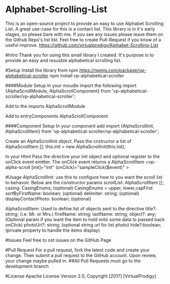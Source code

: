 # Alphabet-Scrolling-List
This is an open-source project to provide an easy to use Alphabet Scrolling List. A great use-case for this is a contact list.
This library is in it's early stages, so please bare with me. If you see any issues please leave them on the Github Repo's list list. Feel free to create Pull-Request if you know of a useful improve. 
https://github.com/virtualprodigy/Alphabet-Scrolling-List

#Intro
Thank you for using this small library I created. It's purpose is to provide an easy and resusble alphabetical scrolling list.

#Setup
Install the library from npm https://npmjs.com/package/vp-alphabetical-scroller
npm install vp-alphabetical-scroller


####Module Setup
In your moudle import the following
import {AlphaScrollModule, AlphaScrollComponent} from 'vp-alphabetical-scroller/vp-alphabetical-scroller';

Add to the imports
AlphaScrollModule

Add to entryComponents
AlphaScrollComponent

####Component Setup
In your component add
import {AlphaScrollInit, AlphaScrollItem} from 'vp-alphabetical-scroller/vp-alphabetical-scroller';

Create an AlphaScrollInit object. Pass the cnstructor a list of AlphaScrollItem [];
this.init = new AlphaScrollInit(this.list);

In your Html 
Pass the directive your init object and optional register to the onClick event emitter.  The onClick event returns a AlphaScrollItem
<vp-alpha-scroll [init]="init" (onClick)="sampleClick($event)" ></vp-alpha-scroll>

#Usage
AlphaScrollInit: use this to configure how to you want the scroll list to behavoir. Below are the constructor params
  scrollList: AlphaScrollItem [];
  casing: CasingEnums; (optional)
       CasingEnums = upper, lower,capFirst
  sortByFirstName: boolean; (optional)
  delimiter: string; (optional)
  displayContactPhoto: boolean; (optional)
  
AlphaScrollItem: Used to define list of objects sent to the directive
  title?: string; (i.e. Mr. or Mrs.)
  firstName: string;
  lastName: string;
  object?: any;  (Optional param if you want the item to hold onto some data to passed back onClick)
  photoUri?: string; (optional string url for list photo)
  hide?:boolean; (private property to handle the items display)

#Issues
Feel free to ost issues on the GitHub Page

#Pull Request
For a pull request, fork the latest code and create your change. Then submit a pull request to the GitHub account. Upon review, your change maybe pulled in.
##All Pull Requests must go to the development branch

#License 
  Apache License Version 2.0, Copyright [2017] [VirtualProdigy]
